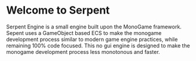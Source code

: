# Welcome to Serpent
Serpent Engine is a small engine built upon the MonoGame framework. Sepent uses a GameObject based ECS to make the monogame development process similar to modern game engine practices, while remaining 100% code focused. This no gui engine is designed to make the monogame development process less monotonous and faster. 

